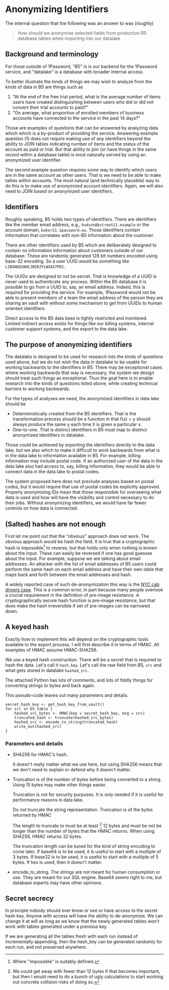 # Anonymizing Identifiers

The internal question that the following was an answer to was (roughly)

> How should we anonymize selected fields from production B5 database tables when importing into our datalake

## Background and terminology

For those outside of 1Password, "B5" is is our backend for the 1Password service, and "datalake" is a database with broader internal access.

To better illustrate the kinds of things we may wish to analyze from the kinds of data in B5 are things such as

1. "At the end of the free trial period, what is the average number of items users have created distinguishing between users who did or did not convert their trial accounts to paid?"
2. "On average, what proportion of enrolled members of business accounts have connected to the service in the past 14 days?"

Those are examples of questions that can be answered by analyzing data which which is a by-product of providing the service. Answering example question (1) does not require making use of any identifiers beyond the ability to JOIN tables indicating number of items and the status of the account as paid or trial.
But that ability to join (or have things in the same record within a database table) is most naturally served by using an anonymized user identifier.

The second example question requires some way to identify which users are in the same account as other users. That is we need to be able to make tallies within accounts. The most natural (and technically plausible) way to do this is to make use of anonymized account identifiers.
Again, we will also need to JOIN based on anonymized user identifiers.

## Identifiers

Roughly speaking, B5 holds two types of identifiers.
There are identifiers like the member email address, e.g., `hudson@bstreet21.example` or the account domain, `baker21.1password.eu`.
Those identifiers contain information that correlates with non-B5 information about the customer.

There are other identifiers used by B5 which are deliberately designed to contain no information information about customers outside of our database.
These are randomly generated 128 bit numbers encoded using base-32 encoding.
So a user UUID would be something like `LIBGNOEGNHCJB5RZYLWXA37PRI`.

The UUIDs are designed to not be secret. That is knowledge of a UUID is never used to authenticate any process.
Within the B5 database it is possible to
go from a UUID to, say, an email address.
Indeed, this is required for providing the service.
For example, 1Password would not be able to present members of a team the email address of
the person they are sharing an vault with without some mechanism to get from UUIDs to human oriented identifiers.

Direct access to the B5 data base is tightly restricted and monitored.
Limited indirect access exists for things like our billing systems, internal customer support systems, and the export to the data lake.

## The purpose of anonymizing identifiers

The datalake is designed to be used for research into the kinds of questions used above,
but we do not wish the data in datalake to be usable for working backwards to the identifiers in B5. There may be exceptional cases where working backwards that way is necessary,
the system we design should treat such things as exceptional.
Thus the goal here is to enable research into the kinds of questions listed above, while creating technical barriers to working backwards.

For the types of analyses we need, the anonymized identifiers in data lake should be

- Deterministically created from the B5 identifiers. That is the transformation process should be a function in that f(x) = y should always produce the same y each time it is given a particular x.
- One-to-one. That is distinct identifiers in B5 must map to distinct anonymized identifiers in datalake.

Those could be achieved by exporting the identifiers directly to the data lake,
but we also which to make it difficult to work backwards from what is in the data lake to information available in B5.
For example, billing information may include postal code.
If an authorized user of the data in the data lake also had access to, say, billing information, they would be able to connect data in the data lake to postal codes.

The system proposed here does not preclude analyses based on postal codes, but it would require that use of postal codes be explicitly approved.
Properly anonymizing IDs mean that those responsible for overseeing what data is used and how will have the visibility and control necessary to do their jobs.
Without anonymizing identifiers, we would have far fewer controls on how data is connected.

## (Salted) hashes are not enough

First let me point out that the "obvious" approach does not work.
The obvious approach would be hash the field. It is true that a cryptographic hash is impossible[^999] to reverse, but that holds only when nothing is known about the input.
These can easily be reversed if one has good guesses about the input.
For example, suppose we are talking about email addresses.
An attacker with the list of email addresses of B5 users could perform the same hash on each email address and have their own table that maps back and forth between the email addresses and hash.

[^999]: Where "impossible" is suitably defined.

A widely reported case of such de-anonymization this way is the [NYC cab drivers case](https://arstechnica.com/tech-policy/2014/06/poorly-anonymized-logs-reveal-nyc-cab-drivers-detailed-whereabouts/).
This is a common error, in part because many people overlook a crucial requirement in the definition of pre-image resistance.
A cryptographically secure hash function is pre-image resistance,
but that does make the hash irreversible if set of pre-images can be narrowed down.

## A keyed hash

Exactly how to implement this will depend on the cryptographic tools available to the export process. I will first describe it in terms of HMAC. All examples of HMAC assume HMAC-SHA256.

We use a keyed hash construction. There will be a secret that is required to hash the data. Let's call it `hash_key`. Let's call the raw field from B5, `src` and what gets stored in datalake `hashed_src`.

The attached Python has lots of comments, and lots of fiddly things for converting strings to bytes and back again.

This pseudo-code leaves out many parameters and details.
```
secret_hash_key <- get_hash_key_from_vault()
for src in b5_table {
    hashed_src_bytes <- HMAC(key = secret_hash_key, msg = src)
    truncated_hash <- truncate(hashed_src_bytes)
    hashed_src <- encode_to_string(truncated_hash)
    write_out(hashed_src)
}
```

### Parameters and details

- SHA256 for HMAC's hash.

    It doesn't really matter what we use here, but using SHA256 means that we don't need to explain or defend why it doesn't matter.

- Truncation is of the number of bytes before being converted to a string. Using 15 bytes may make other things easier.

    Truncation is not for security purposes. It is only needed if it is useful for performance reasons in data lake.

    Do not truncate the string representation. Truncation is of the bytes returned by HMAC
    
    The length to truncate to must be at least [^12] 12 bytes and must be not be longer than the number of bytes that the HMAC returns. When using SHA256, HMAC returns 32 bytes.

    The truncation length can be tuned for the kind of string encoding to come later. If base64 is to be used, it is useful to start with a multiple of 3 bytes. If base32 is to be used, it is useful to start with a multiple of 5 bytes. If hex is used, then it doesn't matter.

- encode_to_string. The strings are not meant for human consumption or use. They are meant for our SQL engine. Base64 seems right to me, but database experts may have other opinions.

[^12]: We could get away with fewer than 12 bytes if that becomes important, but then I would need to do a bunch of ugly calculations to start working out concrete collision risks of doing so.

## Secret secrecy

In principle nobody should ever know or see or have access to the secret hash key. Anyone with access will have the ability to de-anonymize. We can change it at will as long as we know that the newly generated tables won't work with tables
generated under a previous key.

If we are generating all the tables fresh with each run instead of incrementally appending, then the hash_key can be generated randomly for each run, and not preserved anywhere.

